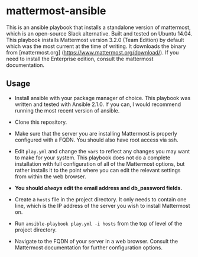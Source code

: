 # mattermost-ansible
This is an ansible playbook that installs a standalone version of mattermost, which is an open-source Slack alternative. Built and tested on Ubuntu 14.04. This playbook installs Mattermost version 3.2.0 (Team Edition) by default which was the most current at the time of writing. It downloads the binary from [mattermost.org] (https://www.mattermost.org/download/). If you need to install the Enterprise edition, consult the mattermost documentation. 
## Usage
* Install ansible with your package manager of choice. This playbook was written and tested with Ansible 2.1.0. If you can, I would recommend running the most recent version of ansible.  


* Clone this repository.

* Make sure that the server you are installing Mattermost is properly configured with a FQDN. You should also have root access via ssh.


* Edit `play.yml` and change the `vars` to reflect any changes you may want to make for your system. This playbook does not do a complete installation with full configuration of all of the Mattermost options, but rather installs it to the point where you can edit the relevant settings from within the web browser. 


* **You should *always* edit the email address and db_password fields.** 


* Create a `hosts` file in the project directory. It only needs to contain one line, which is the IP address of the server you wish to install Mattermost on.

* Run `ansible-playbook play.yml -i hosts` from the top of level of the project directory.



* Navigate to the FQDN of your server in a web browser. Consult the Mattermost documentation for further configuration options. 

